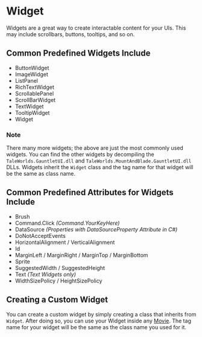 # Widget

Widgets are a great way to create interactable content for your UIs. This may include scrollbars, buttons, tooltips, and so on.

## Common Predefined Widgets Include

* ButtonWidget
* ImageWidget
* ListPanel
* RichTextWidget
* ScrollablePanel
* ScrollBarWidget
* TextWidget
* TooltipWidget
* Widget

### Note

There many more widgets; the above are just the most commonly used widgets. You can find the other widgets by decompiling the `TaleWorlds.GauntletUI.dll` and `TaleWorlds.MountAndBlade.GauntletUI.dll` DLLs. Widgets inherit the `Widget` class and the tag name for that widget will be the same as class name.

## Common Predefined Attributes for Widgets Include

* Brush
* Command.Click _\(Command.YourKeyHere\)_
* DataSource _\(Properties with DataSourceProperty Attribute in C\#\)_
* DoNotAcceptEvents
* HorizontalAlignment / VerticalAlignment
* Id
* MarginLeft / MarginRight / MarginTop / MarginBottom
* Sprite
* SuggestedWidth / SuggestedHeight
* Text _\(Text Widgets only\)_
* WidthSizePolicy / HeightSizePolicy

## Creating a Custom Widget

You can create a custom widget by simply creating a class that inherits from `Widget`. After doing so, you can use your Widget inside any [Movie](movie.md). The tag name for your widget will be the same as the class name you used for it.

